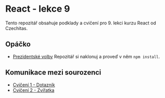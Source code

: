 # React - lekce 9

Tento repozitář obsahuje podklady a cvičení pro 9. lekci kurzu React od Czechitas.

## Opáčko

- [Prezidentské volby](https://github.com/Czechitas-podklady-WEB/volby)
	Repozitář si naklonuj a proveď v něm `npm install`.

## Komunikace mezi sourozenci

- [Cvičení 1 - Dotazník](./cviceni-01-dotaznik/README.md)
- [Cvičení 2 - Zvířatka](./cviceni-02-zviratka/README.md)
